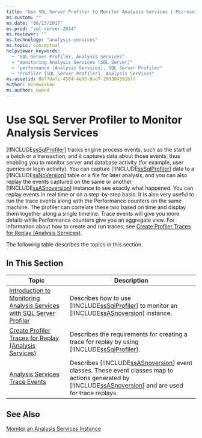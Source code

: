 ```yaml
---
title: "Use SQL Server Profiler to Monitor Analysis Services | Microsoft Docs"
ms.custom: ""
ms.date: "06/13/2017"
ms.prod: "sql-server-2014"
ms.reviewer: ""
ms.technology: "analysis-services"
ms.topic: conceptual
helpviewer_keywords: 
  - "SQL Server Profiler, Analysis Services"
  - "monitoring Analysis Services [SQL Server]"
  - "performance [Analysis Services], SQL Server Profiler"
  - "Profiler [SQL Server Profiler], Analysis Services"
ms.assetid: 8b77dafc-4584-4e93-8ad7-299304391bfd
author: minewiskan
ms.author: owend
---
```

# Use SQL Server Profiler to Monitor Analysis Services
  [!INCLUDE[ssSqlProfiler](../../includes/sssqlprofiler-md.md)] tracks engine process events, such as the start of a batch or a transaction, and it captures data about those events, thus enabling you to monitor server and database activity (for example, user queries or login activity). You can capture [!INCLUDE[ssSqlProfiler](../../includes/sssqlprofiler-md.md)] data to a [!INCLUDE[ssNoVersion](../../includes/ssnoversion-md.md)] table or a file for later analysis, and you can also replay the events captured on the same or another [!INCLUDE[ssASnoversion](../../includes/ssasnoversion-md.md)] instance to see exactly what happened. You can replay events in real time or on a step-by-step basis. It is also very useful to run the trace events along with the Performance counters on the same machine. The profiler can correlate these two based on time and display them together along a single timeline. Trace events will give you more details while Performance counters give you an aggregate view. For information about how to create and run traces, see [Create Profiler Traces for Replay &#40;Analysis Services&#41;](create-profiler-traces-for-replay-analysis-services.md).  
  
 The following table describes the topics in this section.  
  
## In This Section  
  
|Topic|Description|  
|-----------|-----------------|  
|[Introduction to Monitoring Analysis Services with SQL Server Profiler](introduction-to-monitoring-analysis-services-with-sql-server-profiler.md)|Describes how to use [!INCLUDE[ssSqlProfiler](../../includes/sssqlprofiler-md.md)] to monitor an [!INCLUDE[ssASnoversion](../../includes/ssasnoversion-md.md)] instance.|  
|[Create Profiler Traces for Replay &#40;Analysis Services&#41;](create-profiler-traces-for-replay-analysis-services.md)|Describes the requirements for creating a trace for replay by using [!INCLUDE[ssSqlProfiler](../../includes/sssqlprofiler-md.md)].|  
|[Analysis Services Trace Events](https://docs.microsoft.com/bi-reference/trace-events/analysis-services-trace-events)|Describes [!INCLUDE[ssASnoversion](../../includes/ssasnoversion-md.md)] event classes. These event classes map to actions generated by [!INCLUDE[ssASnoversion](../../includes/ssasnoversion-md.md)] and are used for trace replays.|  
  
## See Also  
 [Monitor an Analysis Services Instance](monitor-an-analysis-services-instance.md)  
  
  

